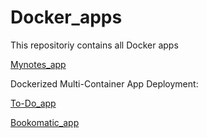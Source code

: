# Docker_apps
This repositoriy contains all Docker apps

[Mynotes_app](https://github.com/HesterHDM/mynotesapp)


Dockerized Multi-Container App Deployment:

[To-Do_app](https://github.com/HesterHDM/To-do-app)

[Bookomatic_app](https://github.com/HesterHDM/BookOmatic)

